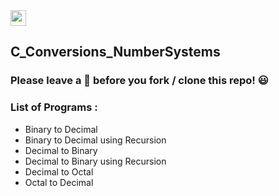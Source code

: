 <img src="https://img.shields.io/badge/C-000000?style=for-the-badge&logo=C&logoColor=white" height="25">

## C_Conversions_NumberSystems

### Please leave a 🌟 before you fork / clone this repo! 😃

### List of Programs :
* Binary to Decimal
* Binary to Decimal using Recursion
* Decimal to Binary
* Decimal to Binary using Recursion
* Decimal to Octal
* Octal to Decimal
